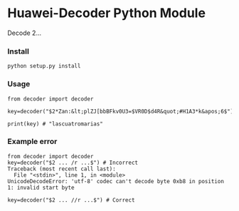 # Huawei-Decoder Python Module
Decode $2...$

### Install
```
python setup.py install
```

### Usage
```
from decoder import decoder

key=decoder("$2*Zan:&lt;plZJ[bbBFkv0U3=$VR0D$d4R&quot;#H1A3*k&apos;6$")

print(key) # "lascuatromarias"

```

### Example error 
```
from decoder import decoder
key=decoder("$2 ... /r ...$") # Incorrect
Traceback (most recent call last):
  File "<stdin>", line 1, in <module>
UnicodeDecodeError: 'utf-8' codec can't decode byte 0xb8 in position 1: invalid start byte

key=decoder("$2 ... //r ...$") # Correct

```
